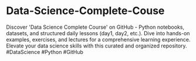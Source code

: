 # Data-Science-Complete-Couse
Discover 'Data Science Complete Course' on GitHub - Python notebooks, datasets, and structured daily lessons (day1, day2, etc.). Dive into hands-on examples, exercises, and lectures for a comprehensive learning experience. Elevate your data science skills with this curated and organized repository. #DataScience #Python #GitHub
